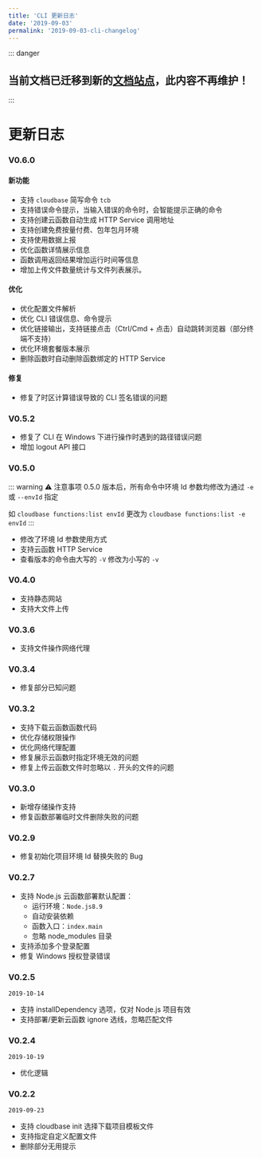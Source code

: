 ```yaml
---
title: 'CLI 更新日志'
date: '2019-09-03'
permalink: '2019-09-03-cli-changelog'
---
```

::: danger
## 当前文档已迁移到新的[文档站点](https://docs.cloudbase.net/cli/intro.html)，此内容不再维护！
:::

# 更新日志

### V0.6.0

#### 新功能

- 支持 `cloudbase` 简写命令 `tcb`
- 支持错误命令提示，当输入错误的命令时，会智能提示正确的命令
- 支持创建云函数自动生成 HTTP Service 调用地址
- 支持创建免费按量付费、包年包月环境
- 支持使用数据上报
- 优化函数详情展示信息
- 函数调用返回结果增加运行时间等信息
- 增加上传文件数量统计与文件列表展示。

#### 优化

- 优化配置文件解析
- 优化 CLI 错误信息、命令提示
- 优化链接输出，支持链接点击（Ctrl/Cmd + 点击）自动跳转浏览器（部分终端不支持）
- 优化环境套餐版本展示
- 删除函数时自动删除函数绑定的 HTTP Service

#### 修复

- 修复了时区计算错误导致的 CLI 签名错误的问题

### V0.5.2

- 修复了 CLI 在 Windows 下进行操作时遇到的路径错误问题
- 增加 logout API 接口

### V0.5.0

::: warning ⚠️ 注意事项
0.5.0 版本后，所有命令中环境 Id 参数均修改为通过 `-e` 或 `--envId` 指定

如 `cloudbase functions:list envId` 更改为 `cloudbase functions:list -e envId`
:::

- 修改了环境 Id 参数使用方式
- 支持云函数 HTTP Service
- 查看版本的命令由大写的 `-V` 修改为小写的 `-v`

### V0.4.0

- 支持静态网站
- 支持大文件上传

### V0.3.6

- 支持文件操作网络代理

### V0.3.4

- 修复部分已知问题

### V0.3.2

- 支持下载云函数函数代码
- 优化存储权限操作
- 优化网络代理配置
- 修复展示云函数时指定环境无效的问题
- 修复上传云函数文件时忽略以 `.` 开头的文件的问题

### V0.3.0

- 新增存储操作支持
- 修复函数部署临时文件删除失败的问题

### V0.2.9

- 修复初始化项目环境 Id 替换失败的 Bug

### V0.2.7

- 支持 Node.js 云函数部署默认配置：
  - 运行环境：`Node.js8.9`
  - 自动安装依赖
  - 函数入口：`index.main`
  - 忽略 node_modules 目录
- 支持添加多个登录配置
- 修复 Windows 授权登录错误

### V0.2.5

`2019-10-14`

- 支持 installDependency 选项，仅对 Node.js 项目有效
- 支持部署/更新云函数 ignore 选线，忽略匹配文件

### V0.2.4

`2019-10-19`

- 优化逻辑

### V0.2.2

`2019-09-23`

- 支持 cloudbase init 选择下载项目模板文件
- 支持指定自定义配置文件
- 删除部分无用提示
